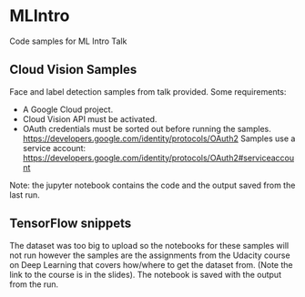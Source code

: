 # MLIntro
Code samples for ML Intro Talk

## Cloud Vision Samples
Face and label detection samples from talk provided. 
Some requirements: 
* A Google Cloud project.
* Cloud Vision API must be activated. 
* OAuth credentials must be sorted out before running the samples.
  https://developers.google.com/identity/protocols/OAuth2
  Samples use a service account: https://developers.google.com/identity/protocols/OAuth2#serviceaccount

Note: the jupyter notebook contains the code and the output saved from the last run.

## TensorFlow snippets
The dataset was too big to upload so the notebooks for these samples will not run however the samples are the assignments from the Udacity course on Deep Learning that covers how/where to get the dataset from. (Note the link to the course is in the slides). 
The notebook is saved with the output from the run. 

